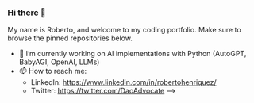 ### Hi there 👋
My name is Roberto, and welcome to my coding portfolio. Make sure to browse the pinned repositories below.

- 🔭 I’m currently working on AI implementations with Python (AutoGPT, BabyAGI, OpenAI, LLMs)
- 📫 How to reach me: 
  -  LinkedIn: https://www.linkedin.com/in/robertohenriquez/
  -  Twitter: https://twitter.com/DaoAdvocate
-->
